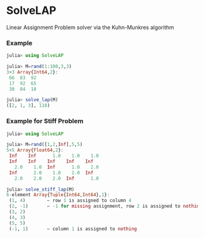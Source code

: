 # SolveLAP
Linear Assignment Problem solver via the Kuhn-Munkres algorithm

### Example
```julia
julia> using SolveLAP

julia> M=rand(1:100,3,3)
3×3 Array{Int64,2}:
 66  83  92
 17  92  65
 30  84  18

julia> solve_lap(M)
([2, 1, 3], 118)
```

### Example for Stiff Problem
```julia
julia> using SolveLAP

julia> M=rand([1,2,Inf],5,5)
5×5 Array{Float64,2}:
 Inf    Inf      1.0    1.0    1.0
 Inf    Inf    Inf    Inf    Inf
   2.0    1.0  Inf      1.0    2.0
 Inf      2.0    1.0    2.0  Inf
   2.0    2.0    2.0  Inf      1.0

julia> solve_stiff_lap(M)
6-element Array{Tuple{Int64,Int64},1}:
 (1, 4)        ← row 1 is assigned to column 4
 (2, -1)       ← -1 for missing assignment, row 2 is assigned to nothing
 (3, 2)
 (4, 3)
 (5, 5)
 (-1, 1)       ← column 1 is assigned to nothing
```
